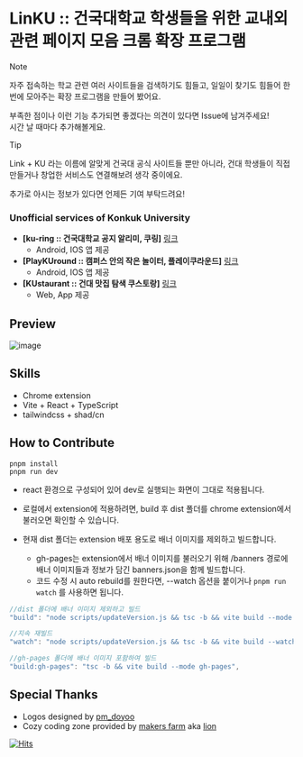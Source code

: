 # LinKU :: 건국대학교 학생들을 위한 교내외 관련 페이지 모음 크롬 확장 프로그램
> [!note]
> 자주 접속하는 학교 관련 여러 사이트들을 검색하기도 힘들고, 일일이 찾기도 힘들어 한 번에 모아주는 확장 프로그램을 만들어 봤어요.
> 
> 부족한 점이나 이런 기능 추가되면 좋겠다는 의견이 있다면 Issue에 남겨주세요!  
  시간 날 때마다 추가해볼게요.

> [!tip]
> Link + KU 라는 이름에 알맞게 건국대 공식 사이트들 뿐만 아니라, 건대 학생들이 직접 만들거나 창업한 서비스도 연결해보려 생각 중이에요.  
>
> 추가로 아시는 정보가 있다면 언제든 기여 부탁드려요!

### Unofficial services of Konkuk University
- **[ku-ring :: 건국대학교 공지 알리미, 쿠링]** [링크](https://github.com/ku-ring)
  - Android, IOS 앱 제공
- **[PlayKUround :: 캠퍼스 안의 작은 놀이터, 플레이쿠라운드]** [링크](https://github.com/playkuround)
  - Android, IOS 앱 제공
- **[KUstaurant :: 건대 맛집 탐색 쿠스토랑]** [링크](https://kustaurant.com/)
  - Web, App 제공

## Preview
![image](https://github.com/user-attachments/assets/75e0d47d-e8bf-4473-8b2d-83cbc1505077)

## Skills

- Chrome extension
- Vite + React + TypeScript
- tailwindcss + shad/cn

## How to Contribute

```shell
pnpm install
pnpm run dev
```
- react 환경으로 구성되어 있어 dev로 실행되는 화면이 그대로 적용됩니다.
- 로컬에서 extension에 적용하려면, build 후 dist 폴더를 chrome extension에서 불러오면 확인할 수 있습니다.

- 현재 dist 폴더는 extension 배포 용도로 배너 이미지를 제외하고 빌드합니다.
  - gh-pages는 extension에서 배너 이미지를 불러오기 위해 /banners 경로에 배너 이미지들과 정보가 담긴 banners.json을 함께 빌드합니다.
  - 코드 수정 시 auto rebuild를 원한다면, --watch 옵션을 붙이거나 `pnpm run watch` 를 사용하면 됩니다.

```js
//dist 폴더에 배너 이미지 제외하고 빌드
"build": "node scripts/updateVersion.js && tsc -b && vite build --mode production",

//지속 재빌드
"watch": "node scripts/updateVersion.js && tsc -b && vite build --watch --mode production",

//gh-pages 폴더에 배너 이미지 포함하여 빌드
"build:gh-pages": "tsc -b && vite build --mode gh-pages",
```

## Special Thanks

- Logos designed by [pm_doyoo](https://www.instagram.com/pm_doyoo/)
- Cozy coding zone provided by [makers farm](https://www.instagram.com/makersfarm_konkuk) aka [lion](https://www.instagram.com/00_minwooky)

[![Hits](https://hits.seeyoufarm.com/api/count/incr/badge.svg?url=https%3A%2F%2Fgithub.com%2FTurtle-Hwan%2FLinKU&count_bg=%2379C83D&title_bg=%230A2F01&icon=&icon_color=%23E7E7E7&title=hits&edge_flat=false)](https://hits.seeyoufarm.com)
